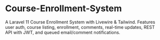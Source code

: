 # Course-Enrollment-System
A Laravel 11 Course Enrollment System with Livewire &amp; Tailwind. Features user auth, course listing, enrollment, comments, real-time updates, REST API with JWT, and queued email/comment notifications.
